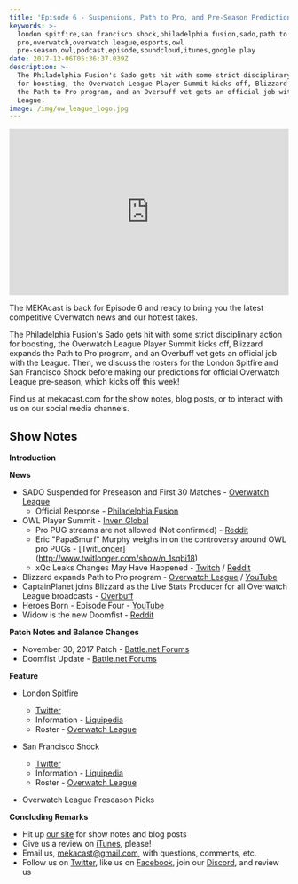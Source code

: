 ```yaml
---
title: 'Episode 6 - Suspensions, Path to Pro, and Pre-Season Predictions'
keywords: >-
  london spitfire,san francisco shock,philadelphia fusion,sado,path to
  pro,overwatch,overwatch league,esports,owl
  pre-season,owl,podcast,episode,soundcloud,itunes,google play
date: 2017-12-06T05:36:37.039Z
description: >-
  The Philadelphia Fusion's Sado gets hit with some strict disciplinary action
  for boosting, the Overwatch League Player Summit kicks off, Blizzard expands
  the Path to Pro program, and an Overbuff vet gets an official job with the
  League.
image: /img/ow_league_logo.jpg
---
```

<iframe width="100%" height="300" scrolling="no" frameborder="no" src="https://w.soundcloud.com/player/?url=https%3A//api.soundcloud.com/tracks/365634260&amp;color=%23ff5500&amp;auto_play=false&amp;hide_related=false&amp;show_comments=true&amp;show_user=true&amp;show_reposts=false&amp;show_teaser=true&amp;visual=true"></iframe>

The MEKAcast is back for Episode 6 and ready to bring you the latest competitive Overwatch news and our hottest takes.

The Philadelphia Fusion's Sado gets hit with some strict disciplinary action for boosting, the Overwatch League Player Summit kicks off, Blizzard expands the Path to Pro program, and an Overbuff vet gets an official job with the League. Then, we discuss the rosters for the London Spitfire and San Francisco Shock before making our predictions for official Overwatch League pre-season, which kicks off this week!

Find us at mekacast.com for the show notes, blog posts, or to interact with us on our social media channels.

## Show Notes

**Introduction**

**News**

 * SADO Suspended for Preseason and First 30 Matches - [Overwatch League](https://overwatchleague.com/en-us/news/21272981)
   * Official Response - [Philadelphia Fusion](https://fusion.overwatchleague.com/en-us/news/letter-our-fans)
 * OWL Player Summit - [Inven Global](https://www.invenglobal.com/articles/3661/blizzard-gathered-113-of-the-best-overwatch-players-in-a-single-room-here-is-what-they-talked-about)
   * Pro PUG streams are not allowed (Not confirmed) - [Reddit](https://www.reddit.com/r/Competitiveoverwatch/comments/7gp9dk/wraxu_just_said_owl_players_not_allowed_to_team/)
   * Eric "PapaSmurf" Murphy weighs in on the controversy around OWL pro PUGs - [TwitLonger] (http://www.twitlonger.com/show/n_1sqbi18)
   * xQc Leaks Changes May Have Happened - [Twitch](https://clips.twitch.tv/PhilanthropicGentleSardineHassaanChop) / [Reddit](https://www.reddit.com/r/Competitiveoverwatch/comments/7h5baf/xqc_says_there_were_some_changes_to_the_pug)
 * Blizzard expands Path to Pro program - [Overwatch League](https://overwatchleague.com/en-us/news/21293459) / [YouTube](https://www.youtube.com/watch?v=7V7kN17Mmfo)
 * CaptainPlanet joins Blizzard as the Live Stats Producer for all Overwatch League broadcasts - [Overbuff](https://www.overbuff.com/blog/2017-11-28-farewells-and-new-beginnings)
 * Heroes Born - Episode Four - [YouTube](https://www.youtube.com/watch?v=YpXdt8Hbm9k)
 * Widow is the new Doomfist - [Reddit](https://www.reddit.com/r/Overwatch/comments/7go8yq/widow_is_the_new_doomfist_buggy_af_plz_fix/?utm_content=title&utm_medium=hot&utm_source=reddit&utm_name=frontpage)

**Patch Notes and Balance Changes**

 * November 30, 2017 Patch - [Battle.net Forums](https://us.battle.net/forums/en/overwatch/topic/20759577377)
 * Doomfist Update - [Battle.net Forums](https://us.battle.net/forums/en/overwatch/topic/20759527400#post-1)

**Feature**

  * London Spitfire
    * [Twitter](https://twitter.com/Spitfire) 
    * Information - [Liquipedia](http://wiki.teamliquid.net/overwatch/London_Spitfire)
    * Roster - [Overwatch League](https://overwatchleague.com/en-us/players)

  * San Francisco Shock
    * [Twitter](https://twitter.com/SFShoock)
    * Information - [Liquipedia](http://wiki.teamliquid.net/overwatch/San_Francisco_Shock)
    * Roster - [Overwatch League](https://overwatchleague.com/en-us/players)

  * Overwatch League Preseason Picks

**Concluding Remarks**

 *  Hit up [our site](https://www.mekacast.com) for show notes and blog posts
 *  Give us a review on [iTunes](https://itunes.apple.com/us/podcast/mekacast-overwatch-esports-podcast/id1304572195?mt=2), please!
 *  Email us, <mekacast@gmail.com>, with questions, comments, etc.
 *  Follow us on [Twitter](https://twitter.com/MEKAcast), like us on [Facebook](https://www.facebook.com/mekacast/), join our [Discord](https://discord.gg/VFG9Cug), and review us
